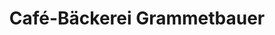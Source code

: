 ---
title: "Café-Bäckerei Grammetbauer"
url: /kitzingen/cafe-baeckerei-grammetbauer/
shop: Bäckerei
---